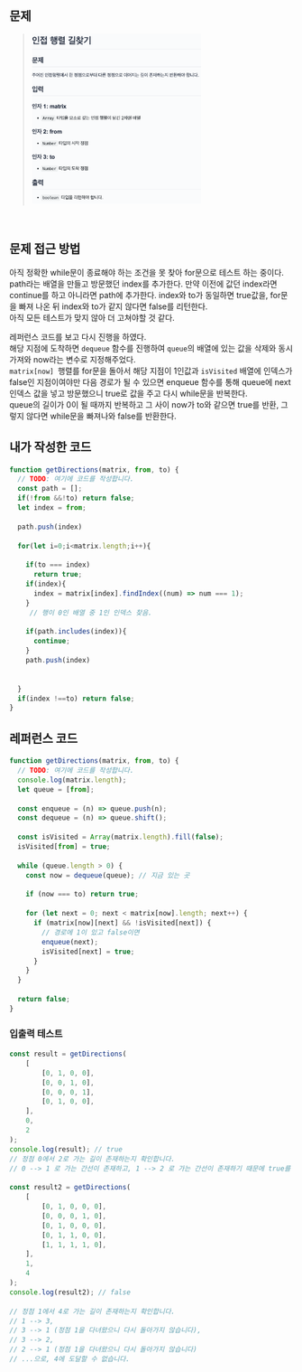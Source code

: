 ## 문제

> <img src="./img/인접행렬.png" style="width:300px;">

</br>

## 문제 접근 방법

아직 정확한 while문이 종료해야 하는 조건을 못 찾아 for문으로 테스트 하는 중이다.  
path라는 배열을 만들고 방문했던 index를 추가한다. 만약 이전에 값던 index라면 continue를 하고 아니라면 path에 추가한다. index와 to가 동일하면 true값을, for문을 빠져 나온 뒤 index와 to가 같지 않다면 false를 리턴한다.  
아직 모든 테스트가 맞지 않아 더 고쳐야할 것 같다.  


레퍼런스 코드를 보고 다시 진행을 하였다.   
해당 지점에 도착하면 `dequeue` 함수를 진행하여 `queue`의 배열에 있는 값을 삭제와 동시 가져와 now라는 변수로 지정해주었다.  
`matrix[now] `행렬를 for문을 돌아서 해당 지점이 1인값과 `isVisited` 배열에 인덱스가 false인 지점이여야만 다음 경로가 될 수 있으면 enqueue 함수를 통해 queue에 next 인덱스 값을 넣고 방문했으니 true로 값을 주고 다시 while문을 반복한다.  
queue의 길이가 0이 될 때까지 반복하고 그 사이 now가 to와 같으면 true를 반환, 그렇지 않다면 while문을 빠져나와 false를 반환한다.
</br>

## 내가 작성한 코드

```js
function getDirections(matrix, from, to) {
  // TODO: 여기에 코드를 작성합니다.
  const path = [];
  if(!from &&!to) return false;
  let index = from;

  path.push(index)

  for(let i=0;i<matrix.length;i++){

    if(to === index)
      return true;
    if(index){
      index = matrix[index].findIndex((num) => num === 1);
    }
     // 행이 0인 배열 중 1인 인덱스 찾음.

    if(path.includes(index)){
      continue;
    }
    path.push(index)


  }
  if(index !==to) return false;
}
```
## 레퍼런스 코드 
```js
function getDirections(matrix, from, to) {
  // TODO: 여기에 코드를 작성합니다.
  console.log(matrix.length);
  let queue = [from];

  const enqueue = (n) => queue.push(n);
  const dequeue = (n) => queue.shift();

  const isVisited = Array(matrix.length).fill(false);
  isVisited[from] = true;

  while (queue.length > 0) {
    const now = dequeue(queue); // 지금 있는 곳

    if (now === to) return true;

    for (let next = 0; next < matrix[now].length; next++) {
      if (matrix[now][next] && !isVisited[next]) {
        // 경로에 1이 있고 false이면
        enqueue(next);
        isVisited[next] = true;
      }
    }
  }

  return false;
}
```

### 입출력 테스트
```js
const result = getDirections(
	[
		[0, 1, 0, 0],
		[0, 0, 1, 0],
		[0, 0, 0, 1],
		[0, 1, 0, 0],
	],
	0,
	2
);
console.log(result); // true
// 정점 0에서 2로 가는 길이 존재하는지 확인합니다.
// 0 --> 1 로 가는 간선이 존재하고, 1 --> 2 로 가는 간선이 존재하기 때문에 true를 반환합니다.

const result2 = getDirections(
	[
		[0, 1, 0, 0, 0],
		[0, 0, 0, 1, 0],
		[0, 1, 0, 0, 0],
		[0, 1, 1, 0, 0],
		[1, 1, 1, 1, 0],
	],
	1,
	4
);
console.log(result2); // false

// 정점 1에서 4로 가는 길이 존재하는지 확인합니다.
// 1 --> 3,
// 3 --> 1 (정점 1을 다녀왔으니 다시 돌아가지 않습니다),
// 3 --> 2,
// 2 --> 1 (정점 1을 다녀왔으니 다시 돌아가지 않습니다)
// ...으로, 4에 도달할 수 없습니다.
```
